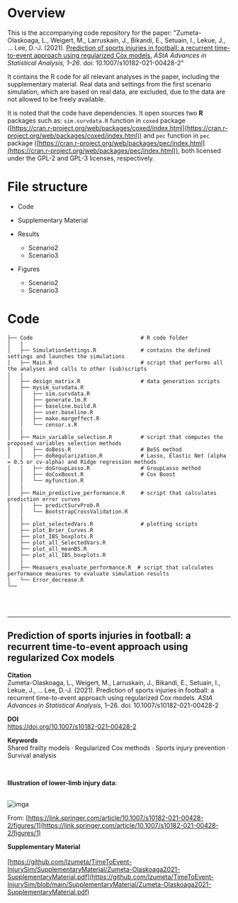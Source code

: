 # Overview

This is the accompanying code repository for the paper: "Zumeta-Olaskoaga, L., Weigert, M., Larruskain, J., Bikandi, E., Setuain, I., Lekue, J., … Lee, D.-J. (2021). [Prediction of sports injuries in football: a recurrent time-to-event approach using regularized Cox models.](https://rdcu.be/cBM1U) *AStA Advances in Statistical Analysis, 1–26*. doi: 10.1007/s10182-021-00428-2" 

It contains the R code for all relevant analyses in the paper, including the supplementary material. Real data and settings from the first scenario simulation, which are based on real data, are excluded, due to the data are not allowed to be freely available.

It is noted that the code have dependencies. It open sources two **R** packages such as: `sim.survdata.R` function in `coxed` package ([https://cran.r-project.org/web/packages/coxed/index.html](https://cran.r-project.org/web/packages/coxed/index.html)) and `pec` function in `pec` package ([https://cran.r-project.org/web/packages/pec/index.html](https://cran.r-project.org/web/packages/pec/index.html)), both licensed under the GPL-2 and GPL-3 licenses, respectively.


# File structure

- Code

- Supplementary Material

- Results
  * Scenario2
  * Scenario3

 - Figures
   * Scenario2
   * Scenario3


# Code

```
├── Code                                  # R code folder
│   |
│   ├── SimulationSettings.R              # contains the defined settings and launches the simulations
│   ├── Main.R                            # script that performs all the analyses and calls to other (sub)scripts
│   |
│   ├── design_matrix.R                   # data generation scripts
│   ├── mysim_survdata.R
│   │   ├── sim.survdata.R  
│   │   ├── generate.lm.R
│   │   ├── baseline.build.R
│   │   ├── user.baseline.R
│   │   ├── make.margeffect.R
│   │   └── censor.x.R
│   |
│   ├── Main_variable_selection.R         # script that computes the proposed variables selection methods
│   │   ├── doBess.R                      # BeSS method
│   │   ├── doRegularization.R            # Lasso, Elastic Net (alpha = 0.5 or cv-alpha) and Ridge regression methods 
│   │   ├── doGroupLasso.R                # GroupLasso method
│   │   ├── doCoxBoost.R                  # Cox Boost
│   │   └── myfunction.R
│   |
│   ├── Main_predictive_performance.R     # script that calculates prediction error curves
│   │   ├── predictSurvProb.R  
│   │   └── BootstrapCrossValidation.R 
│   |
│   ├── plot_selectedVars.R               # plotting scripts
│   ├── plot_Brier_Curves.R
│   ├── plot_IBS_boxplots.R
│   ├── plot_all_SelectedVars.R
│   ├── plot_all_meanBS.R
│   ├── plot_all_IBS_boxplots.R
│   |
│   ├── Measuers_evaluate_performance.R  # script that calculates performance measures to evaluate simulation results
│   └── Error_decrease.R
└── 
```

<br/><br/>

------------------


## Prediction of sports injuries in football: a recurrent time-to-event approach using regularized Cox models

**Citation** <br/>
Zumeta-Olaskoaga, L., Weigert, M., Larruskain, J., Bikandi, E., Setuain, I., Lekue, J., … Lee, D.-J. (2021). Prediction of sports injuries in football: a recurrent time-to-event approach using regularized Cox models. *AStA Advances in Statistical Analysis*, 1–26. doi: 10.1007/s10182-021-00428-2

**DOI** <br/>
https://doi.org/10.1007/s10182-021-00428-2

**Keywords** <br/>
Shared frailty models · Regularized Cox methods · Sports injury prevention · Survival analysis

<br/>

**Illustration of lower-limb injury data**: <br/><br/>

![imga](https://user-images.githubusercontent.com/29726315/142850933-83bcbbbc-8b49-45f0-8290-7b703c5a5354.png)


From: [https://link.springer.com/article/10.1007/s10182-021-00428-2/figures/1](https://link.springer.com/article/10.1007/s10182-021-00428-2/figures/1) <br/>

**Supplementary Material**<br/><br/>
[https://github.com/lzumeta/TimeToEvent-InjurySim/SupplementaryMaterial/Zumeta-Olaskoaga2021-SupplementaryMaterial.pdf](https://github.com/lzumeta/TimeToEvent-InjurySim/blob/main/SupplementaryMaterial/Zumeta-Olaskoaga2021-SupplementaryMaterial.pdf)

